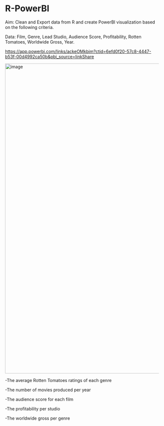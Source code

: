 # R-PowerBI

Aim: Clean and Export data from R and create PowerBI visualization based on the following criteria.

Data: Film, Genre, Lead Studio, Audience Score, Profitability, Rotten Tomatoes, Worldwide Gross, Year.

https://app.powerbi.com/links/ackeOMkbim?ctid=6efd0f20-57c8-4447-b53f-00d4992ca50b&pbi_source=linkShare

<img width="1014" alt="image" src="https://user-images.githubusercontent.com/128412658/229207992-c93e00ee-e4df-42d6-a902-3c598389d71d.png">


-The average Rotten Tomatoes ratings of each genre 

-The number of movies produced per year

-The audience score for each film

-The profitability per studio

-The worldwide gross per genre
